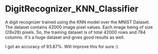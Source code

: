 # DigitRecognizer_KNN_Classifier

A digit recognizer trained using the KNN model over the MNIST Dataset. The dataset contains 42000 image pixel values. Each image being of size (28x28) pixels.
So, the training dataset is of total 42000 rows and 784 columns. It's a huge dataset and gives good results as well.

I got an accuracy of 93.87%. Will improve this for sure :)
